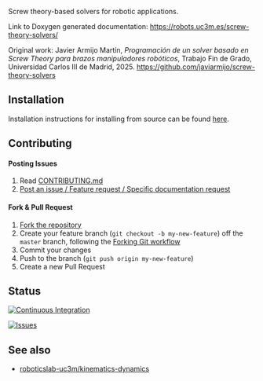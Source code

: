 Screw theory-based solvers for robotic applications.

Link to Doxygen generated documentation: <https://robots.uc3m.es/screw-theory-solvers/>

Original work: Javier Armijo Martín, *Programación de un solver basado en Screw Theory para brazos manipuladores robóticos*, Trabajo Fin de Grado, Universidad Carlos III de Madrid, 2025. <https://github.com/javiarmijo/screw-theory-solvers>

## Installation

Installation instructions for installing from source can be found [here](doc/screw-theory-solvers-install.md).

## Contributing

#### Posting Issues

1. Read [CONTRIBUTING.md](CONTRIBUTING.md)
2. [Post an issue / Feature request / Specific documentation request](https://github.com/roboticslab-uc3m/screw-theory-solvers/issues)

#### Fork & Pull Request

1. [Fork the repository](https://github.com/roboticslab-uc3m/screw-theory-solvers/fork)
2. Create your feature branch (`git checkout -b my-new-feature`) off the `master` branch, following the [Forking Git workflow](https://www.atlassian.com/git/tutorials/comparing-workflows/forking-workflow)
3. Commit your changes
4. Push to the branch (`git push origin my-new-feature`)
5. Create a new Pull Request

## Status

[![Continuous Integration](https://github.com/roboticslab-uc3m/screw-theory-solvers/actions/workflows/ci.yml/badge.svg)](https://github.com/roboticslab-uc3m/screw-theory-solvers/actions/workflows/ci.yml)

[![Issues](https://img.shields.io/github/issues/roboticslab-uc3m/screw-theory-solvers.svg?label=Issues)](https://github.com/roboticslab-uc3m/screw-theory-solvers/issues)

## See also

- [roboticslab-uc3m/kinematics-dynamics](https://github.com/roboticslab-uc3m/kinematics-dynamics)
